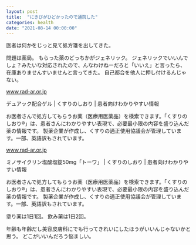 ```yaml
---
layout: post
title:  "にきびがひどかったので通院した"
categories: health
date: "2021-08-14 00:00:00"
---
```


医者は何かをじっと見て処方箋を出してきた。

問題は薬局。
もらった薬のどっちかがジェネリック。
ジェネリックでいいんでしょ？みたいな対応されたので、んなわけねーだろと「いいえ」と言ったら、
在庫ありませんすいませんと言ってきた。
自己都合を他人に押し付けるんじゃない。


<div class="card">
  <a href="https://www.rad-ar.or.jp/siori/kekka.cgi?n=47685"></a>
  <div class="card__header">
    <a href="https://www.rad-ar.or.jp/siori/kekka.cgi?n=47685">www.rad-ar.or.jp</a>
  </div>
  <div class="card__image">
    <img src="">
  </div>
  <div class="card__title">
    <p>	デュアック配合ゲル | くすりのしおり | 患者向けわかりやすい情報</p>
  </div>
  <div class="card__description">
    <p>お医者さんで処方してもらうお薬（医療用医薬品）を検索できます。「くすりのしおり®」は、患者さんにわかりやすい表現で、必要最小限の内容を盛り込んだ薬の情報です。 製薬企業が作成し、くすりの適正使用協議会が管理しています。一部、英語訳もされています。</p>
  </div>
</div>



<div class="card">
  <a href="https://www.rad-ar.or.jp/siori/kekka.cgi?n=37420"></a>
  <div class="card__header">
    <a href="https://www.rad-ar.or.jp/siori/kekka.cgi?n=37420">www.rad-ar.or.jp</a>
  </div>
  <div class="card__image">
    <img src="">
  </div>
  <div class="card__title">
    <p>ミノサイクリン塩酸塩錠50mg「トーワ」 | くすりのしおり | 患者向けわかりやすい情報</p>
  </div>
  <div class="card__description">
    <p>お医者さんで処方してもらうお薬（医療用医薬品）を検索できます。「くすりのしおり®」は、患者さんにわかりやすい表現で、必要最小限の内容を盛り込んだ薬の情報です。 製薬企業が作成し、くすりの適正使用協議会が管理しています。一部、英語訳もされています。</p>
  </div>
</div>


塗り薬は1日1回。
飲み薬は1日2回。

年齢も年齢だし美容皮膚科にでも行ってきれいにしたほうがいいんじゃないかと思う。
どこがいいんだろう悩ましい。
